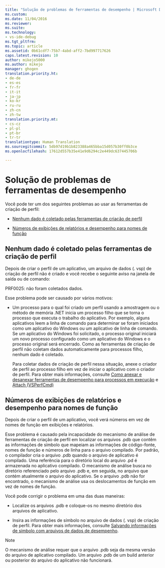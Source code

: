 ```yaml
---
title: "Solução de problemas de ferramentas de desempenho | Microsoft Docs"
ms.custom: 
ms.date: 11/04/2016
ms.reviewer: 
ms.suite: 
ms.technology:
- vs-ide-debug
ms.tgt_pltfrm: 
ms.topic: article
ms.assetid: 0b61cdf7-75b7-4abd-aff2-7bd997717626
caps.latest.revision: 10
author: mikejo5000
ms.author: mikejo
manager: ghogen
translation.priority.ht:
- de-de
- es-es
- fr-fr
- it-it
- ja-jp
- ko-kr
- ru-ru
- zh-cn
- zh-tw
translation.priority.mt:
- cs-cz
- pl-pl
- pt-br
- tr-tr
translationtype: Human Translation
ms.sourcegitcommit: 5db97d19b1b823388a465bba15d057b30ff0b3ce
ms.openlocfilehash: 17612d557b35e41e9d6294c2e449dc637445706b

---
```

# <a name="troubleshooting-performance-tools-issues"></a>Solução de problemas de ferramentas de desempenho
Você pode ter um dos seguintes problemas ao usar as ferramentas de criação de perfil:  
  
-   [Nenhum dado é coletado pelas ferramentas de criação de perfil](#NoDataCollected)  
  
-   [Números de exibições de relatórios e desempenho para nomes de função](#NoSymbols)  
  
##  <a name="a-namenodatacollecteda-no-data-is-collected-by-the-profiling-tools"></a><a name="NoDataCollected"></a> Nenhum dado é coletado pelas ferramentas de criação de perfil  
 Depois de criar o perfil de um aplicativo, um arquivo de dados (. vsp) de criação de perfil não é criado e você recebe o seguinte aviso na janela de saída ou de comando:  
  
 PRF0025: não foram coletados dados.  
  
 Esse problema pode ser causado por vários motivos:  
  
-   Um processo para o qual foi criado um perfil usando a amostragem ou o método de memória .NET inicia um processo filho que se torna o processo que executa o trabalho do aplicativo. Por exemplo, alguns aplicativos leem a linha de comando para determinar se foram iniciados como um aplicativo do Windows ou um aplicativo de linha de comando. Se um aplicativo do Windows foi solicitado, o processo original iniciará um novo processo configurado como um aplicativo do Windows e o processo original será encerrado. Como as ferramentas de criação de perfil não coletam dados automaticamente para processos filho, nenhum dado é coletado.  
  
     Para coletar dados de criação de perfil nessa situação, anexe o criador de perfil ao processo filho em vez de iniciar o aplicativo com o criador de perfil. Para obter mais informações, consulte [Como anexar e desanexar ferramentas de desempenho para processos em execução](../profiling/how-to-attach-and-detach-performance-tools-to-running-processes.md) e [Attach (VSPerfCmd)](../profiling/attach.md)  
  
##  <a name="a-namenosymbolsa-performance-views-and-reports-display-numbers-for-function-names"></a><a name="NoSymbols"></a> Números de exibições de relatórios e desempenho para nomes de função  
 Depois de criar o perfil de um aplicativo, você verá números em vez de nomes de função em exibições e relatórios.  
  
 Esse problema é causado pela incapacidade do mecanismo de análise de ferramentas de criação de perfil em localizar os arquivos .pdb que contêm as informações de símbolo que mapeiam as informações de código-fonte, nomes de função e números de linha para o arquivo compilado. Por padrão, o compilador cria o arquivo .pdb quando o arquivo de aplicativo é compilado. Uma referência para o diretório local do arquivo .pd é armazenada no aplicativo compilado. O mecanismo de análise busca no diretório referenciado pelo arquivo .pdb e, em seguida, no arquivo que contém atualmente o arquivo do aplicativo. Se o arquivo .pdb não for encontrado, o mecanismo de análise usa os deslocamentos de função em vez de nomes de função.  
  
 Você pode corrigir o problema em uma das duas maneiras:  
  
-   Localize os arquivos .pdb e coloque-os no mesmo diretório dos arquivos de aplicativo.  
  
-   Insira as informações de símbolo no arquivo de dados (. vsp) de criação de perfil. Para obter mais informações, consulte [Salvando informações de símbolo com arquivos de dados de desempenho](../profiling/saving-symbol-information-with-performance-data-files.md).  
  
> [!NOTE]
>  O mecanismo de análise requer que o arquivo .pdb seja da mesma versão do arquivo de aplicativo compilado. Um arquivo .pdb de um build anterior ou posterior do arquivo do aplicativo não funcionará.


<!--HONumber=Feb17_HO4-->


